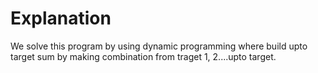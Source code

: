 # Explanation

We solve this program by using dynamic programming where build upto target sum by making combination from traget 1, 2....upto target.
